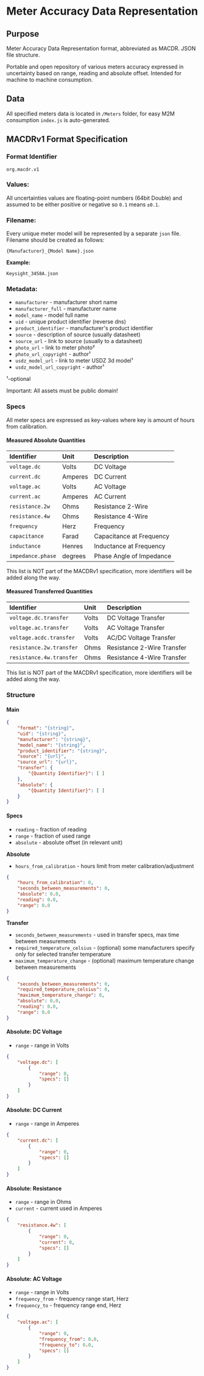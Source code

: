 # Meter Accuracy Data Representation

## Purpose

Meter Accuracy Data Representation format, abbreviated as MACDR. JSON file structure.

Portable and open repository of various meters accuracy expressed in uncertainty based on range, reading and absolute offset. Intended for machine to machine consumption.

## Data

All specified meters data is located in `/Meters` folder, for easy M2M consumption `index.js` is auto-generated.

## MACDRv1 Format Specification

### Format Identifier

`org.macdr.v1`

### Values:

All uncertainties values are floating-point numbers (64bit Double) and assumed to be either positive or negative so `0.1` means `±0.1`.

### Filename:

Every unique meter model will be represented by a separate `json` file. Filename should be created as follows:

`{Manufacturer}_{Model Name}.json`

**Example:**

`Keysight_3458A.json`

### Metadata:

- `manufacturer` - manufacturer short name
- `manufacturer_full` - manufacturer name
- `model_name` - model full name
- `uid` - unique product identifier (reverse dns)
- `product_identifier` - manufacturer's product identifier
- `source` - description of source (usually datasheet)
- `source_url` - link to source (usually to a datasheet)
- `photo_url` - link to meter photo²
- `photo_url_copyright` - author¹
- `usdz_model_url` - link to meter USDZ 3d model¹
- `usdz_model_url_copyright` - author¹

¹-optional

Important: All assets must be public domain!

### Specs

All meter specs are expressed as key-values where key is amount of hours from calibration.

#### Measured Absolute Quantities 

|               Identifier              | Unit     | Description                          |
|:--------------------------------------|:---------| :------------------------------------|
| `voltage.dc` 		 					| Volts    | DC Voltage
| `current.dc`							| Amperes  | DC Current
| `voltage.ac` 							| Volts    | AC Voltage
| `current.ac`							| Amperes  | AC Current
| `resistance.2w`						| Ohms     | Resistance 2-Wire
| `resistance.4w`						| Ohms     | Resistance 4-Wire
| `frequency`							| Herz     | Frequency
| `capacitance`							| Farad    | Capacitance at Frequency
| `inductance`							| Henres   | Inductance at Frequency
| `impedance.phase`						| degrees  | Phase Angle of Impedance

This list is NOT part of the MACDRv1 specification, more identifiers will be added along the way.

#### Measured Transferred Quantities 

|               Identifier              | Unit     | Description                          |
|:--------------------------------------|:---------| :------------------------------------|
| `voltage.dc.transfer` 				| Volts    | DC Voltage Transfer
| `voltage.ac.transfer` 				| Volts    | AC Voltage Transfer
| `voltage.acdc.transfer` 				| Volts    | AC/DC Voltage Transfer
| `resistance.2w.transfer`				| Ohms     | Resistance 2-Wire Transfer
| `resistance.4w.transfer`				| Ohms     | Resistance 4-Wire Transfer

This list is NOT part of the MACDRv1 specification, more identifiers will be added along the way.

### Structure

#### Main

```json
{
    "format": "{string}",
	"uid": "{string}",
	"manufacturer": "{string}",
	"model_name": "{string}",
	"product_identifier": "{string}",
	"source": "{url}",
	"source_url": "{url}",
	"transfer": {
		"{Quantity Identifier}": [ ]
	},
	"absolute": {
		"{Quantity Identifier}": [ ]
	}
}
```

#### Specs

- `reading` - fraction of reading
- `range` - fraction of used range
- `absolute` - absolute offset (in relevant unit)

**Absolute**

- `hours_from_calibration` - hours limit from meter calibration/adjustment

```json
{
	"hours_from_calibration": 0,
	"seconds_between_measurements": 0,
	"absolute": 0.0,
	"reading": 0.0,
	"range": 0.0
}	
```

**Transfer**

- `seconds_between_measurements` - used in transfer specs, max time between measurements
- `required_temperature_celsius` - (optional) some manufacturers specify only for selected transfer temperature
- `maximum_temperature_change` - (optional) maximum temperature change between measurements

```json
{
	"seconds_between_measurements": 0,
	"required_temperature_celsius": 0,
	"maximum_temperature_change": 0,
	"absolute": 0.0,
	"reading": 0.0,
	"range": 0.0
}	
```

#### Absolute: DC Voltage

- `range` - range in Volts

```json
{
	"voltage.dc": [
		{
			"range": 0, 
			"specs": []
		}
	]
}
```

#### Absolute: DC Current

- `range` - range in Amperes

```json
{
	"current.dc": [
		{
			"range": 0, 
			"specs": []
		}
	]
}
```

#### Absolute: Resistance

- `range` - range in Ohms
- `current` - current used in Amperes

```json
{
	"resistance.4w": [
		{
			"range": 0, 
			"current": 0,
			"specs": []
		}
	]
}
```

#### Absolute: AC Voltage

- `range` - range in Volts
- `frequency_from` - frequency range start, Herz
- `frequency_to` - frequency range end, Herz

```json
{
	"voltage.ac": [
		{
			"range": 0, 
			"frequency_from": 0.0, 
			"frequency_to": 0.0, 
			"specs": []
		}
	]
}
```

